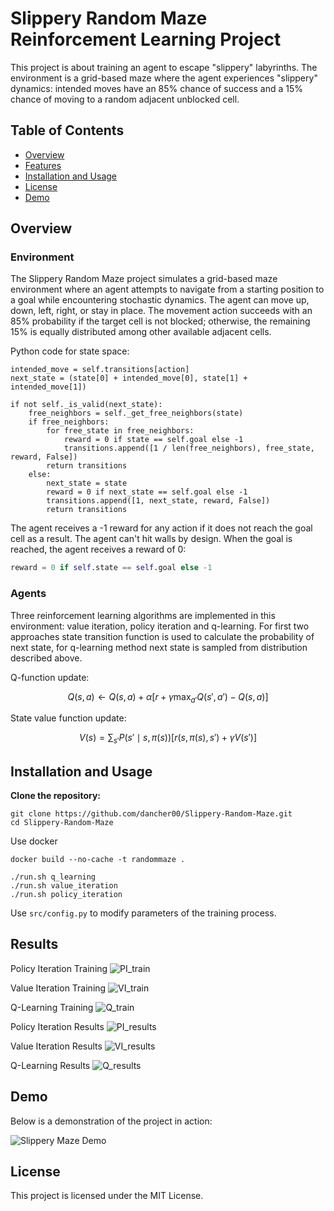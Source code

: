 # Slippery Random Maze Reinforcement Learning Project

This project is about training an agent to escape "slippery" labyrinths. 
The environment is a grid-based maze where the agent experiences "slippery" dynamics: 
intended moves have an 85% chance of success and a 15% chance of moving to a random adjacent unblocked cell.

## Table of Contents
- [Overview](#overview)
- [Features](#features)
- [Installation and Usage](#installation-and-usage)
- [License](#license)
- [Demo](#demo)

## Overview

### Environment

The Slippery Random Maze project simulates a grid-based maze environment where an agent attempts to navigate from a starting position to a goal while encountering stochastic dynamics. The agent can move up, down, left, right, or stay in place. The movement action succeeds with an 85% probability if the target cell is not blocked; otherwise, the remaining 15% is equally distributed among other available adjacent cells.

Python code for state space:

```
intended_move = self.transitions[action]
next_state = (state[0] + intended_move[0], state[1] + intended_move[1])

if not self._is_valid(next_state):
    free_neighbors = self._get_free_neighbors(state)
    if free_neighbors:
        for free_state in free_neighbors:
            reward = 0 if state == self.goal else -1
            transitions.append([1 / len(free_neighbors), free_state, reward, False])
        return transitions
    else:
        next_state = state
        reward = 0 if next_state == self.goal else -1
        transitions.append([1, next_state, reward, False])
        return transitions
```

The agent receives a -1 reward for any action if it does not reach the goal cell as a result. The agent can't hit walls by design. When the goal is reached, the agent receives a reward of 0:

```python
reward = 0 if self.state == self.goal else -1
```

### Agents

Three reinforcement learning algorithms are implemented in this environment: value iteration, policy iteration and q-learning. For first two approaches state transition function is used to calculate the probability of next state, for q-learning method next state is sampled from distribution described above.

Q-function update:

$$
Q(s,a) \leftarrow Q(s,a) + \alpha \left[ r + \gamma \max_{a'} Q(s',a') - Q(s,a) \right]
$$

State value function update:

$$
V(s) = \sum_{s'} P(s' \mid s, \pi(s)) \left[ r(s, \pi(s), s') + \gamma V(s') \right]
$$

## Installation and Usage

**Clone the repository:**

```
git clone https://github.com/dancher00/Slippery-Random-Maze.git
cd Slippery-Random-Maze
```

Use docker
```
docker build --no-cache -t randommaze .

./run.sh q_learning
./run.sh value_iteration
./run.sh policy_iteration
```

Use `src/config.py` to modify parameters of the training process.
## Results

Policy Iteration Training
![PI_train](https://github.com/dancher00/Slippery-Random-Maze/blob/main/results/policy-iteration/training.png)

Value Iteration Training
![VI_train](https://github.com/dancher00/Slippery-Random-Maze/blob/main/results/value-iteration/training.png)

Q-Learning Training
![Q_train](https://github.com/dancher00/Slippery-Random-Maze/blob/main/results/q-learning/training.png)

Policy Iteration Results
![PI_results](https://github.com/dancher00/Slippery-Random-Maze/blob/main/results/policy-iteration/results.png)

Value Iteration Results
![VI_results](https://github.com/dancher00/Slippery-Random-Maze/blob/main/results/value-iteration/results.png)

Q-Learning Results
![Q_results](https://github.com/dancher00/Slippery-Random-Maze/blob/main/results/q-learning/results.png)

## Demo
Below is a demonstration of the project in action:

![Slippery Maze Demo](https://github.com/dancher00/Slippery-Random-Maze/blob/main/demo_maze.gif)

## License
This project is licensed under the MIT License.
